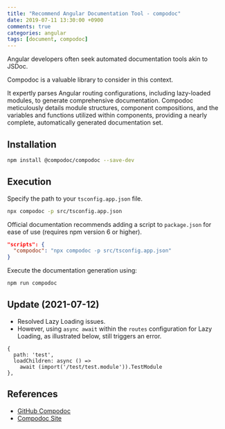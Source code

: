 ```yaml
---
title: "Recommend Angular Documentation Tool - compodoc"
date: 2019-07-11 13:30:00 +0900
comments: true
categories: angular
tags: [document, compodoc]
---
```




Angular developers often seek automated documentation tools akin to JSDoc.

Compodoc is a valuable library to consider in this context.

It expertly parses Angular routing configurations, including lazy-loaded modules, to generate comprehensive documentation. Compodoc meticulously details module structures, component compositions, and the variables and functions utilized within components, providing a nearly complete, automatically generated documentation set.

## Installation

```bash
npm install @compodoc/compodoc --save-dev
```

## Execution

Specify the path to your `tsconfig.app.json` file.

```bash
npx compodoc -p src/tsconfig.app.json
```

Official documentation recommends adding a script to `package.json` for ease of use (requires npm version 6 or higher).

```json
"scripts": {
  "compodoc": "npx compodoc -p src/tsconfig.app.json"
}
```

Execute the documentation generation using:

```bash
npm run compodoc
```

## Update (2021-07-12)

- Resolved Lazy Loading issues.
- However, using `async await` within the `routes` configuration for Lazy Loading, as illustrated below, still triggers an error.

```tsx
{
  path: 'test',
  loadChildren: async () =>
    await (import('/test/test.module')).TestModule
},
```

## References

- [GitHub Compodoc](https://github.com/compodoc/compodoc)
- [Compodoc Site](https://compodoc.app/guides/getting-started.html)